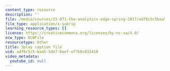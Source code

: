 ```yaml
---
content_type: resource
description: ''
file: /media/courses/15-071-the-analytics-edge-spring-2017/adf6c5c5baa55de78aefef7b0c832410_d2CfWJkklvo.vtt
file_type: application/x-subrip
learning_resource_types: []
license: https://creativecommons.org/licenses/by-nc-sa/4.0/
ocw_type: OCWFile
resourcetype: Other
title: 3play caption file
uid: adf6c5c5-baa5-5de7-8aef-ef7b0c832410
video_metadata:
  youtube_id: null
---
```

